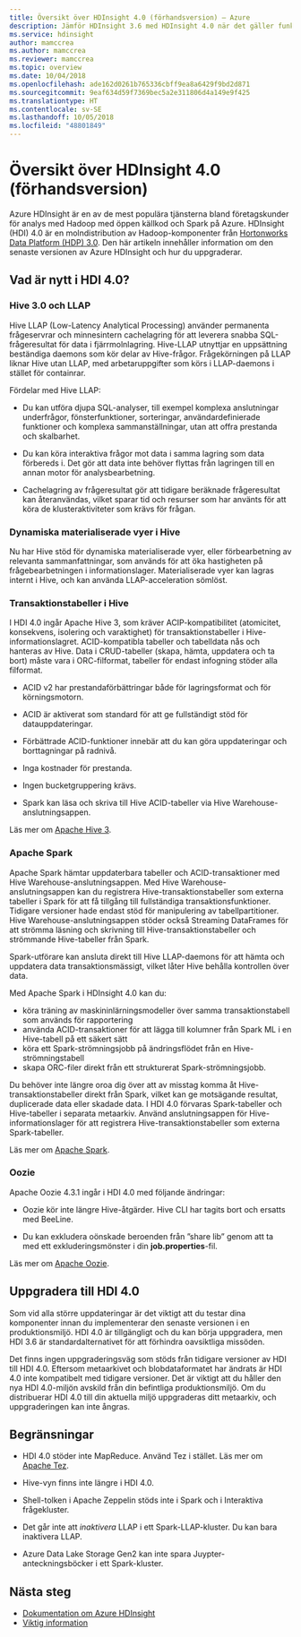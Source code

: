 ```yaml
---
title: Översikt över HDInsight 4.0 (förhandsversion) – Azure
description: Jämför HDInsight 3.6 med HDInsight 4.0 när det gäller funktioner, begränsningar och uppgraderingsrekommendationer.
ms.service: hdinsight
author: mamccrea
ms.author: mamccrea
ms.reviewer: mamccrea
ms.topic: overview
ms.date: 10/04/2018
ms.openlocfilehash: ade162d0261b765336cbff9ea8a6429f9bd2d871
ms.sourcegitcommit: 9eaf634d59f7369bec5a2e311806d4a149e9f425
ms.translationtype: HT
ms.contentlocale: sv-SE
ms.lasthandoff: 10/05/2018
ms.locfileid: "48801849"
---
```

# <a name="hdinsight-40-overview-preview"></a>Översikt över HDInsight 4.0 (förhandsversion)

Azure HDInsight är en av de mest populära tjänsterna bland företagskunder för analys med Hadoop med öppen källkod och Spark på Azure. HDInsight (HDI) 4.0 är en molndistribution av Hadoop-komponenter från [Hortonworks Data Platform (HDP) 3.0](https://docs.hortonworks.com/HDPDocuments/HDP3/HDP-3.0.0/release-notes/content/relnotes.html). Den här artikeln innehåller information om den senaste versionen av Azure HDInsight och hur du uppgraderar.

## <a name="whats-new-in-hdi-40"></a>Vad är nytt i HDI 4.0?

### <a name="hive-30-and-llap"></a>Hive 3.0 och LLAP

Hive LLAP (Low-Latency Analytical Processing) använder permanenta frågeservrar och minnesintern cachelagring för att leverera snabba SQL-frågeresultat för data i fjärrmolnlagring. Hive-LLAP utnyttjar en uppsättning beständiga daemons som kör delar av Hive-frågor. Frågekörningen på LLAP liknar Hive utan LLAP, med arbetaruppgifter som körs i LLAP-daemons i stället för containrar.

Fördelar med Hive LLAP:

* Du kan utföra djupa SQL-analyser, till exempel komplexa anslutningar underfrågor, fönsterfunktioner, sorteringar, användardefinierade funktioner och komplexa sammanställningar, utan att offra prestanda och skalbarhet.

* Du kan köra interaktiva frågor mot data i samma lagring som data förbereds i. Det gör att data inte behöver flyttas från lagringen till en annan motor för analysbearbetning.

* Cachelagring av frågeresultat gör att tidigare beräknade frågeresultat kan återanvändas, vilket sparar tid och resurser som har använts för att köra de klusteraktiviteter som krävs för frågan.

### <a name="hive-dynamic-materialized-views"></a>Dynamiska materialiserade vyer i Hive

Nu har Hive stöd för dynamiska materialiserade vyer, eller förbearbetning av relevanta sammanfattningar, som används för att öka hastigheten på frågebearbetningen i informationslager. Materialiserade vyer kan lagras internt i Hive, och kan använda LLAP-acceleration sömlöst.

### <a name="hive-transactional-tables"></a>Transaktionstabeller i Hive

I HDI 4.0 ingår Apache Hive 3, som kräver ACIP-kompatibilitet (atomicitet, konsekvens, isolering och varaktighet) för transaktionstabeller i Hive-informationslagret. ACID-kompatibla tabeller och tabelldata nås och hanteras av Hive. Data i CRUD-tabeller (skapa, hämta, uppdatera och ta bort) måste vara i ORC-filformat, tabeller för endast infogning stöder alla filformat.

* ACID v2 har prestandaförbättringar både för lagringsformat och för körningsmotorn. 

* ACID är aktiverat som standard för att ge fullständigt stöd för datauppdateringar.

* Förbättrade ACID-funktioner innebär att du kan göra uppdateringar och borttagningar på radnivå.

* Inga kostnader för prestanda.

* Ingen bucketgruppering krävs.

* Spark kan läsa och skriva till Hive ACID-tabeller via Hive Warehouse-anslutningsappen.

Läs mer om [Apache Hive 3](https://docs.hortonworks.com/HDPDocuments/HDP3/HDP-3.0.0/hive-overview/content/hive_whats_new_in_this_release_hive.html).

### <a name="apache-spark"></a>Apache Spark

Apache Spark hämtar uppdaterbara tabeller och ACID-transaktioner med Hive Warehouse-anslutningsappen. Med Hive Warehouse-anslutningsappen kan du registrera Hive-transaktionstabeller som externa tabeller i Spark för att få tillgång till fullständiga transaktionsfunktioner. Tidigare versioner hade endast stöd för manipulering av tabellpartitioner. Hive Warehouse-anslutningsappen stöder också Streaming DataFrames för att strömma läsning och skrivning till Hive-transaktionstabeller och strömmande Hive-tabeller från Spark.

Spark-utförare kan ansluta direkt till Hive LLAP-daemons för att hämta och uppdatera data transaktionsmässigt, vilket låter Hive behålla kontrollen över data.

Med Apache Spark i HDInsight 4.0 kan du:

* köra träning av maskininlärningsmodeller över samma transaktionstabell som används för rapportering
* använda ACID-transaktioner för att lägga till kolumner från Spark ML i en Hive-tabell på ett säkert sätt
* köra ett Spark-strömningsjobb på ändringsflödet från en Hive-strömningstabell
* skapa ORC-filer direkt från ett strukturerat Spark-strömningsjobb.

Du behöver inte längre oroa dig över att av misstag komma åt Hive-transaktionstabeller direkt från Spark, vilket kan ge motsägande resultat, duplicerade data eller skadade data. I HDI 4.0 förvaras Spark-tabeller och Hive-tabeller i separata metaarkiv. Använd anslutningsappen för Hive-informationslager för att registrera Hive-transaktionstabeller som externa Spark-tabeller.

Läs mer om [Apache Spark](https://docs.hortonworks.com/HDPDocuments/HDP3/HDP-3.0.0/spark-overview/content/analyzing_data_with_apache_spark.html).


### <a name="oozie"></a>Oozie

Apache Oozie 4.3.1 ingår i HDI 4.0 med följande ändringar:

* Oozie kör inte längre Hive-åtgärder. Hive CLI har tagits bort och ersatts med BeeLine.

* Du kan exkludera oönskade beroenden från ”share lib” genom att ta med ett exkluderingsmönster i din **job.properties**-fil.

Läs mer om [Apache Oozie](https://docs.hortonworks.com/HDPDocuments/HDP3/HDP-3.0.0/release-notes/content/patch_oozie.html).

## <a name="how-to-upgrade-to-hdi-40"></a>Uppgradera till HDI 4.0

Som vid alla större uppdateringar är det viktigt att du testar dina komponenter innan du implementerar den senaste versionen i en produktionsmiljö. HDI 4.0 är tillgängligt och du kan börja uppgradera, men HDI 3.6 är standardalternativet för att förhindra oavsiktliga missöden.

Det finns ingen uppgraderingsväg som stöds från tidigare versioner av HDI till HDI 4.0. Eftersom metaarkivet och blobdataformatet har ändrats är HDI 4.0 inte kompatibelt med tidigare versioner. Det är viktigt att du håller den nya HDI 4.0-miljön avskild från din befintliga produktionsmiljö. Om du distribuerar HDI 4.0 till din aktuella miljö uppgraderas ditt metaarkiv, och uppgraderingen kan inte ångras.  

## <a name="limitations"></a>Begränsningar

* HDI 4.0 stöder inte MapReduce. Använd Tez i stället. Läs mer om [Apache Tez](https://tez.apache.org/).

* Hive-vyn finns inte längre i HDI 4.0. 

* Shell-tolken i Apache Zeppelin stöds inte i Spark och i Interaktiva frågekluster.

* Det går inte att *inaktivera* LLAP i ett Spark-LLAP-kluster. Du kan bara inaktivera LLAP.

* Azure Data Lake Storage Gen2 kan inte spara Juypter-anteckningsböcker i ett Spark-kluster.

## <a name="next-steps"></a>Nästa steg

* [Dokumentation om Azure HDInsight](index.yml)
* [Viktig information](hdinsight-release-notes.md)
